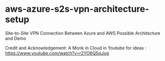 # aws-azure-s2s-vpn-architecture-setup
Site-to-Site VPN Connection Between Azure and AWS Possible Architecture and Demo

Credit and Acknowledgement: A Monk in Cloud in Youtube for ideas : https://www.youtube.com/watch?v=r2YO6QSqJog 
